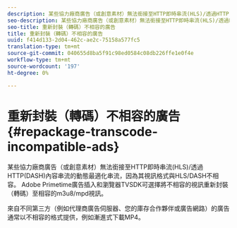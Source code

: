 ```yaml
---
description: 某些協力廠商廣告（或創意素材）無法銜接至HTTP即時串流(HLS)/透過HTTP(DASH)內容串流的動態最適化串流，因為其視訊格式與HLS/DASH不相容。 Adobe Primetime廣告插入和瀏覽器TVSDK可選擇將不相容的視訊重新封裝（轉碼）至相容的m3u8/mpd視訊。
seo-description: 某些協力廠商廣告（或創意素材）無法銜接至HTTP即時串流(HLS)/透過HTTP(DASH)內容串流的動態最適化串流，因為其視訊格式與HLS/DASH不相容。 Adobe Primetime廣告插入和瀏覽器TVSDK可選擇將不相容的視訊重新封裝（轉碼）至相容的m3u8/mpd視訊。
seo-title: 重新封裝（轉碼）不相容的廣告
title: 重新封裝（轉碼）不相容的廣告
uuid: f414d133-2d04-462c-ae2c-75158a577fc5
translation-type: tm+mt
source-git-commit: 040655d8ba5f91c98ed0584c08db226ffe1e0f4e
workflow-type: tm+mt
source-wordcount: '197'
ht-degree: 0%

---
```



# 重新封裝（轉碼）不相容的廣告{#repackage-transcode-incompatible-ads}

某些協力廠商廣告（或創意素材）無法銜接至HTTP即時串流(HLS)/透過HTTP(DASH)內容串流的動態最適化串流，因為其視訊格式與HLS/DASH不相容。 Adobe Primetime廣告插入和瀏覽器TVSDK可選擇將不相容的視訊重新封裝（轉碼）至相容的m3u8/mpd視訊。

來自不同第三方（例如代理商廣告伺服器、您的庫存合作夥伴或廣告網路）的廣告通常以不相容的格式提供，例如漸進式下載MP4。

